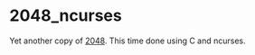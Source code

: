 # 2048_ncurses

Yet another copy of [2048](http://gabrielecirulli.github.io/2048/). This time done using C and ncurses.
